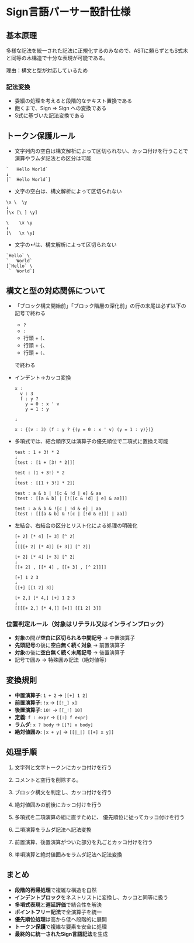# Sign言語パーサー設計仕様

## 基本原理

多様な記法を統一された記法に正規化するのみなので、ASTに頼らずともS式木と同等の木構造で十分な表現が可能である。

理由：構文と型が対応しているため

### 記法変換
* 委細の処理を考えると段階的なテキスト置換である
* 飽くまで、Sign ⇒ Sign への変換である
* S式に基づいた記法変換である

## トークン保護ルール
* 文字列内の空白は構文解析によって区切られない、カッコ付けを行うことで演算やラムダ記法との区分は可能
```
`	Hello World`
↓
[`	Hello World`]
```

* 文字の空白は、構文解析によって区切られない
```
\x \  \y
↓
[\x [\ ] \y]
```
```
\	 \x \y
↓
[\	 \x \y]
```
* 文字の↵は、構文解析によって区切られない
```
`Hello` \
`	World`
[`Hello` \
 `	World`]
```

## 構文と型の対応関係について

* 「ブロック構文開始前」「ブロック階層の深化前」の行の末尾は必ず以下の記号で終わる
  * `?`
  * `:`
  * 行頭 + `[`、
  * 行頭 + `{`、
  * 行頭 + `(`、
  
  で終わる

* インデント→カッコ変換
  ```
  x :
    v : 3
    f : y ?
      y = 0 : x ' v
      y = 1 : y

  ↓

  x : {(v : 3) (f : y ? {(y = 0 : x ' v) (y = 1 : y)})}
  ```
* 多項式では、結合順序又は演算子の優先順位で二項式に置換え可能
  ```
  test : 1 + 3! * 2
  ↓
  [test : [1 + [3! * 2]]]
  ```
  ```
  test : (1 + 3!) * 2
  ↓
  [test : [[1 + 3!] * 2]]
  ```
  ```
  test : a & b | ![c & !d | e] & aa
  [test : [[a & b] | [![[c & !d] | e] & aa]]]
  ```
  ```
  test : a & b & ![c | !d & e] | aa
  [test : [[[a & b] & ![c | [!d & e]]] | aa]]
  ```

* 左結合、右結合の区分とリスト化による処理の明確化

  ```
  [+ 2] [* 4] [+ 3] [^ 2]
  ↓
  [[[[+ 2] [* 4]] [+ 3]] [^ 2]]
  ```
  ```
  [+ 2] [* 4] [+ 3] [^ 2]
  ↓
  [[+ 2] , [[* 4] , [[+ 3] , [^ 2]]]]
  ```
  ```
  [+] 1 2 3
  ↓
  [[+] [[1 2] 3]]
  ```
  ```
  [+ 2,] [* 4,] [+] 1 2 3
  ↓
  [[[[+ 2,] [* 4,]] [+]] [[1 2] 3]]
  ```

### 位置判定ルール（対象はリテラル又はインラインブロック）
- **対象**の間が**空白に区切られる中間記号** → 中置演算子
- **先頭記号**の後に**空白無く続く対象** → 前置演算子
- **対象**の後に**空白無く続く末尾記号** → 後置演算子  
- 記号で囲み → 特殊囲み記法（絶対値等）

## 変換規則
- **中置演算子**: `1 + 2` → `[[+] 1 2]`
- **前置演算子**: `!x` → `[[!_] x]`
- **後置演算子**: `10!` → `[[_!] 10]`
- **定義**: `f : expr` → `[[:] f expr]`
- **ラムダ**: `x ? body` → `[[?] x body]`
- **絶対値囲み**: `|x + y|` → `[[|_|] [[+] x y]]`

## 処理手順
1. 文字列と文字トークンにカッコ付けを行う

2. コメントと空行を削除する。

3. ブロック構文を判定し、カッコ付けを行う

4. 絶対値囲みの前後にカッコ付けを行う

5. 多項式を二項演算の組に直すために、
優先順位に従ってカッコ付けを行う

6. 二項演算をラムダ記法へ記法変換

7. 前置演算、後置演算がついた部分を丸ごとカッコ付けを行う

8. 単項演算と絶対値囲みをラムダ記法へ記法変換

## まとめ
- **段階的再帰処理**で複雑な構造を自然
- **インデントブロック**をネストリストに変換し、カッコと同等に扱う
- **多項式表現**と**遅延評価**で結合性を解決
- **ポイントフリー記法**で全演算子を統一 
- **優先順位処理**は高から低へ段階的に展開
- **トークン保護**で複雑な要素を安全に処理
- **最終的に統一されたSign言語記法**を生成

